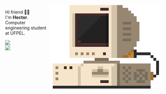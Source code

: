 

<img src="./src/retrocomputer0.2.gif" align="right" alt="retro computer" height="270" width="360">


<p align="left">


Hi friend 🤙🏽️ <br>
I'm <b>Hector</b>. Computer engineering student at UFPEL. <br>


  <img align="left" src="https://github-readme-stats.vercel.app/api/top-langs/?username=devhector&theme=dracula"> 
  <br>
  <img align="left" src="https://github-readme-stats.vercel.app/api/wakatime?username=devhector&theme=dracula&layout=compact">



</p>

<!--
**hectorhu17/hectorhu17** is a ✨ _special_ ✨ repository because its `README.md` (this file) appears on your GitHub profile.

Here are some ideas to get you started:

- 🔭 I’m currently working on ...
- 🌱 I’m currently learning ...
- 👯 I’m looking to collaborate on ...
- 🤔 I’m looking for help with ...
- 💬 Ask me about ...
- 📫 How to reach me: ...
- 😄 Pronouns: ...
- ⚡ Fun fact: ...
-->
